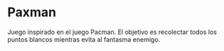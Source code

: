 # Paxman
Juego inspirado en el juego Pacman. El objetivo es recolectar todos los puntos blancos mientras evita al fantasma enemigo. 

